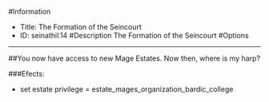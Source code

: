 #Information
 - Title: The Formation of the Seincourt
 - ID: seinathil.14
#Description
The Formation of the Seincourt
#Options

___
##You now have access to new Mage Estates. Now then, where is my harp?

###Efects:<ul><li>set estate privilege = estate_mages_organization_bardic_college</li></ul>
